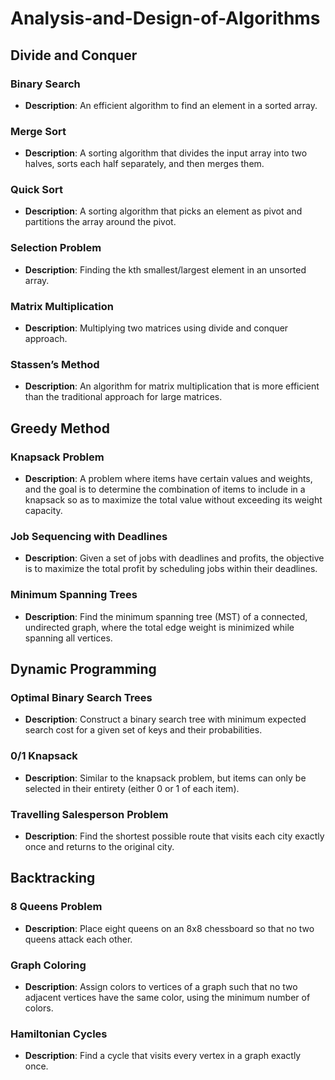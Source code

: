 # Analysis-and-Design-of-Algorithms


## Divide and Conquer

### Binary Search

- **Description**: An efficient algorithm to find an element in a sorted array.

### Merge Sort

- **Description**: A sorting algorithm that divides the input array into two halves, sorts each half separately, and then merges them.

### Quick Sort

- **Description**: A sorting algorithm that picks an element as pivot and partitions the array around the pivot.

### Selection Problem

- **Description**: Finding the kth smallest/largest element in an unsorted array.

### Matrix Multiplication

- **Description**: Multiplying two matrices using divide and conquer approach.

### Stassen’s Method

- **Description**: An algorithm for matrix multiplication that is more efficient than the traditional approach for large matrices.

## Greedy Method

### Knapsack Problem

- **Description**: A problem where items have certain values and weights, and the goal is to determine the combination of items to include in a knapsack so as to maximize the total value without exceeding its weight capacity.

### Job Sequencing with Deadlines

- **Description**: Given a set of jobs with deadlines and profits, the objective is to maximize the total profit by scheduling jobs within their deadlines.

### Minimum Spanning Trees

- **Description**: Find the minimum spanning tree (MST) of a connected, undirected graph, where the total edge weight is minimized while spanning all vertices.

## Dynamic Programming

### Optimal Binary Search Trees

- **Description**: Construct a binary search tree with minimum expected search cost for a given set of keys and their probabilities.

### 0/1 Knapsack

- **Description**: Similar to the knapsack problem, but items can only be selected in their entirety (either 0 or 1 of each item).

### Travelling Salesperson Problem

- **Description**: Find the shortest possible route that visits each city exactly once and returns to the original city.

## Backtracking

### 8 Queens Problem

- **Description**: Place eight queens on an 8x8 chessboard so that no two queens attack each other.

### Graph Coloring

- **Description**: Assign colors to vertices of a graph such that no two adjacent vertices have the same color, using the minimum number of colors.

### Hamiltonian Cycles

- **Description**: Find a cycle that visits every vertex in a graph exactly once.


